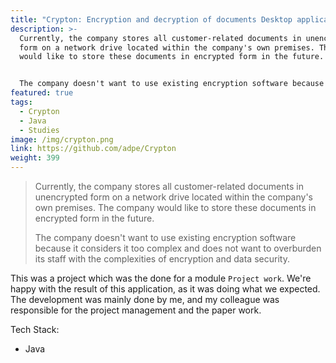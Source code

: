 ```yaml
---
title: "Crypton: Encryption and decryption of documents Desktop application"
description: >-
  Currently, the company stores all customer-related documents in unencrypted
  form on a network drive located within the company's own premises. The company
  would like to store these documents in encrypted form in the future. 


  The company doesn't want to use existing encryption software because it considers it too complex and does not want to overburden its staff with the complexities of encryption and data security.
featured: true
tags:
  - Crypton
  - Java
  - Studies
image: /img/crypton.png
link: https://github.com/adpe/Crypton
weight: 399
---
```

> Currently, the company stores all customer-related documents in unencrypted form on a network drive located within the company's own premises. The company would like to store these documents in encrypted form in the future. 
>
> The company doesn't want to use existing encryption software because it considers it too complex and does not want to overburden its staff with the complexities of encryption and data security.

This was a project which was the done for a module `Project work`. We're happy with the result of this application, as it was doing what we expected. The development was mainly done by me, and my colleague was responsible for the project management and the paper work.

Tech Stack:

* Java